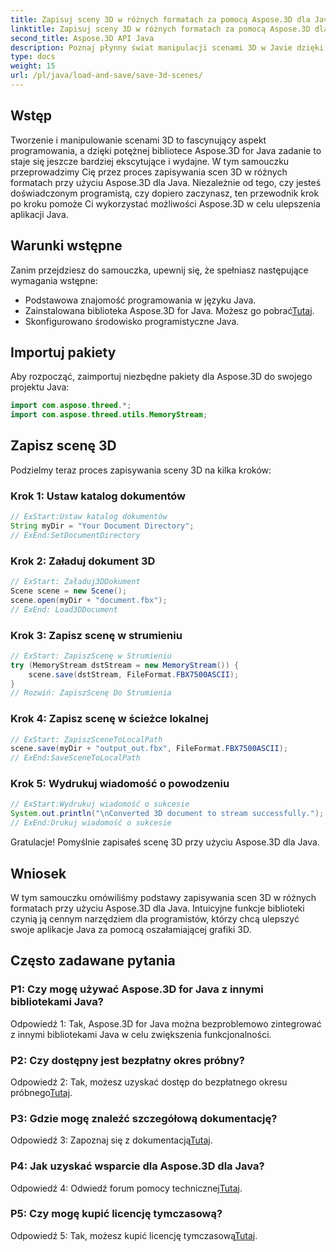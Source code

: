 ```yaml
---
title: Zapisuj sceny 3D w różnych formatach za pomocą Aspose.3D dla Java
linktitle: Zapisuj sceny 3D w różnych formatach za pomocą Aspose.3D dla Java
second_title: Aspose.3D API Java
description: Poznaj płynny świat manipulacji scenami 3D w Javie dzięki Aspose.3D. Dowiedz się, jak bez wysiłku zapisywać sceny w różnych formatach.
type: docs
weight: 15
url: /pl/java/load-and-save/save-3d-scenes/
---
```

## Wstęp

Tworzenie i manipulowanie scenami 3D to fascynujący aspekt programowania, a dzięki potężnej bibliotece Aspose.3D for Java zadanie to staje się jeszcze bardziej ekscytujące i wydajne. W tym samouczku przeprowadzimy Cię przez proces zapisywania scen 3D w różnych formatach przy użyciu Aspose.3D dla Java. Niezależnie od tego, czy jesteś doświadczonym programistą, czy dopiero zaczynasz, ten przewodnik krok po kroku pomoże Ci wykorzystać możliwości Aspose.3D w celu ulepszenia aplikacji Java.

## Warunki wstępne

Zanim przejdziesz do samouczka, upewnij się, że spełniasz następujące wymagania wstępne:

- Podstawowa znajomość programowania w języku Java.
-  Zainstalowana biblioteka Aspose.3D for Java. Możesz go pobrać[Tutaj](https://releases.aspose.com/3d/java/).
- Skonfigurowano środowisko programistyczne Java.

## Importuj pakiety

Aby rozpocząć, zaimportuj niezbędne pakiety dla Aspose.3D do swojego projektu Java:

```java
import com.aspose.threed.*;
import com.aspose.threed.utils.MemoryStream;

```

## Zapisz scenę 3D

Podzielmy teraz proces zapisywania sceny 3D na kilka kroków:

### Krok 1: Ustaw katalog dokumentów

```java
// ExStart:Ustaw katalog dokumentów
String myDir = "Your Document Directory";
// ExEnd:SetDocumentDirectory
```

### Krok 2: Załaduj dokument 3D

```java
// ExStart: Załaduj3DDokument
Scene scene = new Scene();
scene.open(myDir + "document.fbx");
// ExEnd: Load3DDocument
```

### Krok 3: Zapisz scenę w strumieniu

```java
// ExStart: ZapiszScenę w Strumieniu
try (MemoryStream dstStream = new MemoryStream()) {
    scene.save(dstStream, FileFormat.FBX7500ASCII);
}
// Rozwiń: ZapiszScenę Do Strumienia
```

### Krok 4: Zapisz scenę w ścieżce lokalnej

```java
// ExStart: ZapiszSceneToLocalPath
scene.save(myDir + "output_out.fbx", FileFormat.FBX7500ASCII);
// ExEnd:SaveSceneToLocalPath
```

### Krok 5: Wydrukuj wiadomość o powodzeniu

```java
// ExStart:Wydrukuj wiadomość o sukcesie
System.out.println("\nConverted 3D document to stream successfully.");
// ExEnd:Drukuj wiadomość o sukcesie
```

Gratulacje! Pomyślnie zapisałeś scenę 3D przy użyciu Aspose.3D dla Java.

## Wniosek

W tym samouczku omówiliśmy podstawy zapisywania scen 3D w różnych formatach przy użyciu Aspose.3D dla Java. Intuicyjne funkcje biblioteki czynią ją cennym narzędziem dla programistów, którzy chcą ulepszyć swoje aplikacje Java za pomocą oszałamiającej grafiki 3D.

## Często zadawane pytania

### P1: Czy mogę używać Aspose.3D for Java z innymi bibliotekami Java?

Odpowiedź 1: Tak, Aspose.3D for Java można bezproblemowo zintegrować z innymi bibliotekami Java w celu zwiększenia funkcjonalności.

### P2: Czy dostępny jest bezpłatny okres próbny?

 Odpowiedź 2: Tak, możesz uzyskać dostęp do bezpłatnego okresu próbnego[Tutaj](https://releases.aspose.com/).

### P3: Gdzie mogę znaleźć szczegółową dokumentację?

Odpowiedź 3: Zapoznaj się z dokumentacją[Tutaj](https://reference.aspose.com/3d/java/).

### P4: Jak uzyskać wsparcie dla Aspose.3D dla Java?

 Odpowiedź 4: Odwiedź forum pomocy technicznej[Tutaj](https://forum.aspose.com/c/3d/18).

### P5: Czy mogę kupić licencję tymczasową?

 Odpowiedź 5: Tak, możesz kupić licencję tymczasową[Tutaj](https://purchase.aspose.com/temporary-license/).